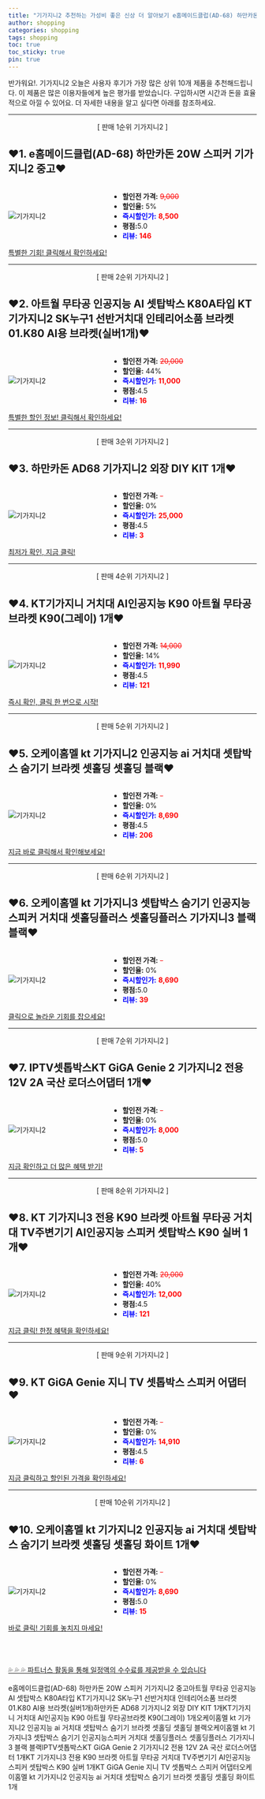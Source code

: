 ```yaml
---
title: "기가지니2 추천하는 가성비 좋은 신상 더 알아보기 e홈메이드클럽(AD-68) 하만카돈 20W 스피커 기가지니2"
author: shopping
categories: shopping
tags: shopping
toc: true
toc_sticky: true
pin: true
---
```

반가워요!. 기가지니2 오늘은 사용자 후기가 가장 많은 상위 10개 제품을 추천해드립니다. 이 제품은 많은 이용자들에게 높은 평가를 받았습니다. 구입하시면 시간과 돈을 효율적으로 아낄 수 있어요. 더 자세한 내용을 알고 싶다면 아래를 참조하세요.

---
<p class="toplist" style="margin: 0 auto; display: block; width: fit-content;">[ 판매 1순위 기가지니2 ]</p>

<h2><strong>❤️1. e홈메이드클럽(AD-68) 하만카돈 20W 스피커 기가지니2 중고❤️</strong></h2>

<div style="display: flex; align-items: center;">
    <div style="flex: 0.4;">
        <img src="https://thumbnail8.coupangcdn.com/thumbnails/remote/230x230ex/image/vendor_inventory/19ce/3d5d3978d61c4874b98ebdbb9a04f181df024d36f5d60146e42b154ce595.jpg" alt="기가지니2" style="max-width: 100%;">
    </div>
    <div style="flex: 0.6; margin-left: 10px;">
        <ul>
            <li><strong>할인전 가격:</strong> <del style="color: red;">9,000</del></li>
            <li><strong>할인율:</strong> 5%</li>
            <li><span style='color:blue'><strong>즉시할인가:</strong></span> <span style='color:red'><strong>8,500</strong></span></li>
            <li><strong>평점:</strong>5.0</li>
            <li><span style='color:blue'><strong>리뷰:</strong></span> <span style='color:red'><strong>146</strong></span></li>
        </ul>
    </div>
</div>
<div class="center">
    <a href="https://William4Davisa.github.io?lptag=AF9450613&subid=githubio&pageKey=6937069307&traceid=V0-153&itemId=16808313262&vendorItemId=88923391680" class="myButton">
        특별한 기회! 클릭해서 확인하세요!
    </a>
</div>


---
<p class="toplist" style="margin: 0 auto; display: block; width: fit-content;">[ 판매 2순위 기가지니2 ]</p>

<h2><strong>❤️2. 아트월 무타공 인공지능 AI 셋탑박스 K80A타입 KT기가지니2 SK누구1 선반거치대 인테리어소품 브라켓 01.K80 AI용 브라켓(실버1개)❤️</strong></h2>

<div style="display: flex; align-items: center;">
    <div style="flex: 0.4;">
        <img src="https://thumbnail10.coupangcdn.com/thumbnails/remote/230x230ex/image/vendor_inventory/5b6a/43b3479c905cf8ecb57d24a9b16e7c011e025e280d993a70c5e5eb12f916.jpg" alt="기가지니2" style="max-width: 100%;">
    </div>
    <div style="flex: 0.6; margin-left: 10px;">
        <ul>
            <li><strong>할인전 가격:</strong> <del style="color: red;">20,000</del></li>
            <li><strong>할인율:</strong> 44%</li>
            <li><span style='color:blue'><strong>즉시할인가:</strong></span> <span style='color:red'><strong>11,000</strong></span></li>
            <li><strong>평점:</strong>4.5</li>
            <li><span style='color:blue'><strong>리뷰:</strong></span> <span style='color:red'><strong>16</strong></span></li>
        </ul>
    </div>
</div>
<div class="center">
    <a href="https://William4Davisa.github.io?lptag=AF9450613&subid=githubio&pageKey=4782324847&traceid=V0-153&itemId=6116847100&vendorItemId=73413137119" class="myButton">
        특별한 할인 정보! 클릭해서 확인하세요!
    </a>
</div>


---
<p class="toplist" style="margin: 0 auto; display: block; width: fit-content;">[ 판매 3순위 기가지니2 ]</p>

<h2><strong>❤️3. 하만카돈 AD68 기가지니2 외장 DIY KIT 1개❤️</strong></h2>

<div style="display: flex; align-items: center;">
    <div style="flex: 0.4;">
        <img src="https://thumbnail6.coupangcdn.com/thumbnails/remote/230x230ex/image/vendor_inventory/c8b9/71b824652cb1d04ba71f98a6251e30c6f956ed39d4ab36c808fa8e6d4edc.png" alt="기가지니2" style="max-width: 100%;">
    </div>
    <div style="flex: 0.6; margin-left: 10px;">
        <ul>
            <li><strong>할인전 가격:</strong> <del style="color: red;">-</del></li>
            <li><strong>할인율:</strong> 0%</li>
            <li><span style='color:blue'><strong>즉시할인가:</strong></span> <span style='color:red'><strong>25,000</strong></span></li>
            <li><strong>평점:</strong>4.5</li>
            <li><span style='color:blue'><strong>리뷰:</strong></span> <span style='color:red'><strong>3</strong></span></li>
        </ul>
    </div>
</div>
<div class="center">
    <a href="https://William4Davisa.github.io?lptag=AF9450613&subid=githubio&pageKey=7432508841&traceid=V0-153&itemId=19307089451&vendorItemId=86421421639" class="myButton">
        최저가 확인, 지금 클릭!
    </a>
</div>


---
<p class="toplist" style="margin: 0 auto; display: block; width: fit-content;">[ 판매 4순위 기가지니2 ]</p>

<h2><strong>❤️4. KT기가지니 거치대 AI인공지능 K90 아트월 무타공브라켓 K90(그레이) 1개❤️</strong></h2>

<div style="display: flex; align-items: center;">
    <div style="flex: 0.4;">
        <img src="https://thumbnail6.coupangcdn.com/thumbnails/remote/230x230ex/image/vendor_inventory/f32b/bc97bd1de0cf5772d6e62685b81d51c8b07c229900962376b24ac7ef2e27.jpg" alt="기가지니2" style="max-width: 100%;">
    </div>
    <div style="flex: 0.6; margin-left: 10px;">
        <ul>
            <li><strong>할인전 가격:</strong> <del style="color: red;">14,000</del></li>
            <li><strong>할인율:</strong> 14%</li>
            <li><span style='color:blue'><strong>즉시할인가:</strong></span> <span style='color:red'><strong>11,990</strong></span></li>
            <li><strong>평점:</strong>4.5</li>
            <li><span style='color:blue'><strong>리뷰:</strong></span> <span style='color:red'><strong>121</strong></span></li>
        </ul>
    </div>
</div>
<div class="center">
    <a href="https://William4Davisa.github.io?lptag=AF9450613&subid=githubio&pageKey=5800667597&traceid=V0-153&itemId=19235318104&vendorItemId=86127303703" class="myButton">
        즉시 확인, 클릭 한 번으로 시작!
    </a>
</div>


---
<p class="toplist" style="margin: 0 auto; display: block; width: fit-content;">[ 판매 5순위 기가지니2 ]</p>

<h2><strong>❤️5. 오케이홈멜 kt 기가지니2 인공지능 ai 거치대 셋탑박스 숨기기 브라켓 셋홀딩 셋홀딩 블랙❤️</strong></h2>

<div style="display: flex; align-items: center;">
    <div style="flex: 0.4;">
        <img src="https://thumbnail10.coupangcdn.com/thumbnails/remote/230x230ex/image/vendor_inventory/9e3b/046ef906c6ca3a093d30176e77e40d2cc4ece916568213b24db8bb1e8a8e.jpg" alt="기가지니2" style="max-width: 100%;">
    </div>
    <div style="flex: 0.6; margin-left: 10px;">
        <ul>
            <li><strong>할인전 가격:</strong> <del style="color: red;">-</del></li>
            <li><strong>할인율:</strong> 0%</li>
            <li><span style='color:blue'><strong>즉시할인가:</strong></span> <span style='color:red'><strong>8,690</strong></span></li>
            <li><strong>평점:</strong>4.5</li>
            <li><span style='color:blue'><strong>리뷰:</strong></span> <span style='color:red'><strong>206</strong></span></li>
        </ul>
    </div>
</div>
<div class="center">
    <a href="https://William4Davisa.github.io?lptag=AF9450613&subid=githubio&pageKey=327841614&traceid=V0-153&itemId=1048715133&vendorItemId=70247492842" class="myButton">
        지금 바로 클릭해서 확인해보세요!
    </a>
</div>


---
<p class="toplist" style="margin: 0 auto; display: block; width: fit-content;">[ 판매 6순위 기가지니2 ]</p>

<h2><strong>❤️6. 오케이홈멜 kt 기가지니3 셋탑박스 숨기기 인공지능스피커 거치대 셋홀딩플러스 셋홀딩플러스 기가지니3 블랙 블랙❤️</strong></h2>

<div style="display: flex; align-items: center;">
    <div style="flex: 0.4;">
        <img src="https://thumbnail9.coupangcdn.com/thumbnails/remote/230x230ex/image/vendor_inventory/2813/a93876a648757fad6163a518de8291eff2addfe952ece688dba86ee91934.jpg" alt="기가지니2" style="max-width: 100%;">
    </div>
    <div style="flex: 0.6; margin-left: 10px;">
        <ul>
            <li><strong>할인전 가격:</strong> <del style="color: red;">-</del></li>
            <li><strong>할인율:</strong> 0%</li>
            <li><span style='color:blue'><strong>즉시할인가:</strong></span> <span style='color:red'><strong>8,690</strong></span></li>
            <li><strong>평점:</strong>5.0</li>
            <li><span style='color:blue'><strong>리뷰:</strong></span> <span style='color:red'><strong>39</strong></span></li>
        </ul>
    </div>
</div>
<div class="center">
    <a href="https://William4Davisa.github.io?lptag=AF9450613&subid=githubio&pageKey=6063974940&traceid=V0-153&itemId=11163991194&vendorItemId=77176914531" class="myButton">
        클릭으로 놀라운 기회를 잡으세요!
    </a>
</div>


---
<p class="toplist" style="margin: 0 auto; display: block; width: fit-content;">[ 판매 7순위 기가지니2 ]</p>

<h2><strong>❤️7. IPTV셋톱박스KT GiGA Genie 2 기가지니2 전용 12V 2A 국산 로더스어댑터 1개❤️</strong></h2>

<div style="display: flex; align-items: center;">
    <div style="flex: 0.4;">
        <img src="https://thumbnail7.coupangcdn.com/thumbnails/remote/230x230ex/image/vendor_inventory/70f0/33303f7ad8122cdda7595bb0f4a25d7740ecb62a5e3d93512a2c1ab79747.jpg" alt="기가지니2" style="max-width: 100%;">
    </div>
    <div style="flex: 0.6; margin-left: 10px;">
        <ul>
            <li><strong>할인전 가격:</strong> <del style="color: red;">-</del></li>
            <li><strong>할인율:</strong> 0%</li>
            <li><span style='color:blue'><strong>즉시할인가:</strong></span> <span style='color:red'><strong>8,000</strong></span></li>
            <li><strong>평점:</strong>5.0</li>
            <li><span style='color:blue'><strong>리뷰:</strong></span> <span style='color:red'><strong>5</strong></span></li>
        </ul>
    </div>
</div>
<div class="center">
    <a href="https://William4Davisa.github.io?lptag=AF9450613&subid=githubio&pageKey=7214939539&traceid=V0-153&itemId=18268588938&vendorItemId=85414885695" class="myButton">
        지금 확인하고 더 많은 혜택 받기!
    </a>
</div>


---
<p class="toplist" style="margin: 0 auto; display: block; width: fit-content;">[ 판매 8순위 기가지니2 ]</p>

<h2><strong>❤️8. KT 기가지니3 전용 K90 브라켓 아트월 무타공 거치대 TV주변기기 AI인공지능 스피커 셋탑박스 K90 실버 1개❤️</strong></h2>

<div style="display: flex; align-items: center;">
    <div style="flex: 0.4;">
        <img src="https://thumbnail10.coupangcdn.com/thumbnails/remote/230x230ex/image/vendor_inventory/16f8/55be69be7ded126e0b1f090373add9b6051ea88d81c606621ec9b31fcb7b.jpg" alt="기가지니2" style="max-width: 100%;">
    </div>
    <div style="flex: 0.6; margin-left: 10px;">
        <ul>
            <li><strong>할인전 가격:</strong> <del style="color: red;">20,000</del></li>
            <li><strong>할인율:</strong> 40%</li>
            <li><span style='color:blue'><strong>즉시할인가:</strong></span> <span style='color:red'><strong>12,000</strong></span></li>
            <li><strong>평점:</strong>4.5</li>
            <li><span style='color:blue'><strong>리뷰:</strong></span> <span style='color:red'><strong>121</strong></span></li>
        </ul>
    </div>
</div>
<div class="center">
    <a href="https://William4Davisa.github.io?lptag=AF9450613&subid=githubio&pageKey=5800667597&traceid=V0-153&itemId=9948110476&vendorItemId=77231322027" class="myButton">
        지금 클릭! 한정 혜택을 확인하세요!
    </a>
</div>


---
<p class="toplist" style="margin: 0 auto; display: block; width: fit-content;">[ 판매 9순위 기가지니2 ]</p>

<h2><strong>❤️9. KT GiGA Genie 지니 TV 셋톱박스 스피커 어댑터❤️</strong></h2>

<div style="display: flex; align-items: center;">
    <div style="flex: 0.4;">
        <img src="https://thumbnail6.coupangcdn.com/thumbnails/remote/230x230ex/image/vendor_inventory/f836/75b2abce0aaed3cf3d2bf2d2d6694cb38377d442c4ff98f9d25f366b76b1.jpg" alt="기가지니2" style="max-width: 100%;">
    </div>
    <div style="flex: 0.6; margin-left: 10px;">
        <ul>
            <li><strong>할인전 가격:</strong> <del style="color: red;">-</del></li>
            <li><strong>할인율:</strong> 0%</li>
            <li><span style='color:blue'><strong>즉시할인가:</strong></span> <span style='color:red'><strong>14,910</strong></span></li>
            <li><strong>평점:</strong>4.5</li>
            <li><span style='color:blue'><strong>리뷰:</strong></span> <span style='color:red'><strong>6</strong></span></li>
        </ul>
    </div>
</div>
<div class="center">
    <a href="https://William4Davisa.github.io?lptag=AF9450613&subid=githubio&pageKey=6979664588&traceid=V0-153&itemId=17045846373&vendorItemId=84220552956" class="myButton">
        지금 클릭하고 할인된 가격을 확인하세요!
    </a>
</div>


---
<p class="toplist" style="margin: 0 auto; display: block; width: fit-content;">[ 판매 10순위 기가지니2 ]</p>

<h2><strong>❤️10. 오케이홈멜 kt 기가지니2 인공지능 ai 거치대 셋탑박스 숨기기 브라켓 셋홀딩 셋홀딩 화이트 1개❤️</strong></h2>

<div style="display: flex; align-items: center;">
    <div style="flex: 0.4;">
        <img src="https://thumbnail7.coupangcdn.com/thumbnails/remote/230x230ex/image/vendor_inventory/a5ac/0738a6f837b55351f2907d963fb6958ef8af61aabd3e9a8ccd25fde56cd1.jpg" alt="기가지니2" style="max-width: 100%;">
    </div>
    <div style="flex: 0.6; margin-left: 10px;">
        <ul>
            <li><strong>할인전 가격:</strong> <del style="color: red;">-</del></li>
            <li><strong>할인율:</strong> 0%</li>
            <li><span style='color:blue'><strong>즉시할인가:</strong></span> <span style='color:red'><strong>8,690</strong></span></li>
            <li><strong>평점:</strong>5.0</li>
            <li><span style='color:blue'><strong>리뷰:</strong></span> <span style='color:red'><strong>15</strong></span></li>
        </ul>
    </div>
</div>
<div class="center">
    <a href="https://William4Davisa.github.io?lptag=AF9450613&subid=githubio&pageKey=1707826707&traceid=V0-153&itemId=2906533589&vendorItemId=70895282831" class="myButton">
        바로 클릭! 기회를 놓치지 마세요!
    </a>
</div>

<br><br><br>[💦 💦 💦 파트너스 활동을 통해 일정액의 수수료를 제공받을 수 있습니다](https://link.coupang.com/a/bcpT2c)<br><br>e홈메이드클럽(AD-68) 하만카돈 20W 스피커 기가지니2 중고아트월 무타공 인공지능 AI 셋탑박스 K80A타입 KT기가지니2 SK누구1 선반거치대 인테리어소품 브라켓 01.K80 AI용 브라켓(실버1개)하만카돈 AD68 기가지니2 외장 DIY KIT 1개KT기가지니 거치대 AI인공지능 K90 아트월 무타공브라켓 K90(그레이) 1개오케이홈멜 kt 기가지니2 인공지능 ai 거치대 셋탑박스 숨기기 브라켓 셋홀딩 셋홀딩 블랙오케이홈멜 kt 기가지니3 셋탑박스 숨기기 인공지능스피커 거치대 셋홀딩플러스 셋홀딩플러스 기가지니3 블랙 블랙IPTV셋톱박스KT GiGA Genie 2 기가지니2 전용 12V 2A 국산 로더스어댑터 1개KT 기가지니3 전용 K90 브라켓 아트월 무타공 거치대 TV주변기기 AI인공지능 스피커 셋탑박스 K90 실버 1개KT GiGA Genie 지니 TV 셋톱박스 스피커 어댑터오케이홈멜 kt 기가지니2 인공지능 ai 거치대 셋탑박스 숨기기 브라켓 셋홀딩 셋홀딩 화이트 1개